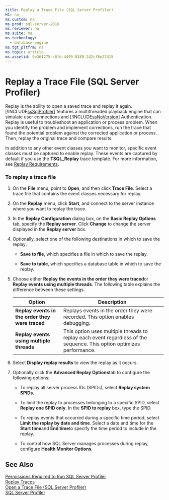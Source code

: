 ```yaml
---
title: Replay a Trace File (SQL Server Profiler)
H1: na
ms.custom: na
ms.prod: sql-server-2016
ms.reviewer: na
ms.suite: na
ms.technology: 
  - database-engine
ms.tgt_pltfrm: na
ms.topic: article
ms.assetid: 9e361275-c8fd-4499-8389-242cf8e27415
---
```

# Replay a Trace File (SQL Server Profiler)
  Replay is the ability to open a saved trace and replay it again. [!INCLUDE[ssSqlProfiler](../../Token/Other/ssSqlProfiler_md.md)] features a multithreaded playback engine that can simulate user connections and [!INCLUDE[ssNoVersion](../../Token/Other/ssNoVersion_md.md)] Authentication. Replay is useful to troubleshoot an application or process problem. When you identify the problem and implement corrections, run the trace that found the potential problem against the corrected application or process. Then, replay the original trace and compare results.  
  
 In addition to any other event classes you want to monitor, specific event classes must be captured to enable replay. These events are captured by default if you use the **TSQL\_Replay** trace template. For more information, see [Replay Requirements](../../Topics/TopicNameNotContainA/Replay-Requirements.md).  
  
### To replay a trace file  
  
1.  On the **File** menu, point to **Open**, and then click **Trace File**. Select a trace file that contains the event classes necessary for replay.  
  
2.  On the **Replay** menu, click **Start**, and connect to the server instance where you want to replay the trace.  
  
3.  In the **Replay Configuration** dialog box, on the **Basic Replay Options** tab, specify the **Replay server**. Click **Change** to change the server displayed in the **Replay server** box.  
  
4.  Optionally, select one of the following destinations in which to save the replay:  
  
    -   **Save to file**, which specifies a file in which to save the replay.  
  
    -   **Save to table**, which specifies a database table in which to save the replay.  
  
5.  Choose either **Replay the events in the order they were traced**or **Replay events using multiple threads**. The following table explains the difference between these settings.  
  
    |Option|Description|  
    |------------|-----------------|  
    |**Replay events in the order they were traced**|Replays events in the order they were recorded. This option enables debugging.|  
    |**Replay events using multiple threads**|This option uses multiple threads to replay each event regardless of the sequence. This option optimizes performance.|  
  
6.  Select **Display replay results** to view the replay as it occurs.  
  
7.  Optionally click the **Advanced Replay Options**tab to configure the following options:  
  
    -   To replay all server process IDs \(SPIDs\), select **Replay system SPIDs**.  
  
    -   To limit the replay to processes belonging to a specific SPID, select **Replay one SPID only**. In the **SPID to replay** box, type the SPID.  
  
    -   To replay events that occurred during a specific time period, select **Limit the replay by date and time**. Select a date and time for the **Start time**and **End time**to specify the time period to include in the replay.  
  
    -   To control how SQL Server manages processes during replay, configure **Health Monitor Options**.  
  
## See Also  
 [Permissions Required to Run SQL Server Profiler](../../Topics/TopicNameNotContainA/Permissions-Required-to-Run-SQL-Server-Profiler.md)   
 [Replay Traces](../../Topics/TopicNameNotContainA/Replay-Traces.md)   
 [Open a Trace File &#40;SQL Server Profiler&#41;](../../Topics/TopicNameContainA/Open-a-Trace-File--SQL-Server-Profiler-.md)   
 [SQL Server Profiler](../../Topics/TopicNameNotContainA/SQL-Server-Profiler.md)  
  
  